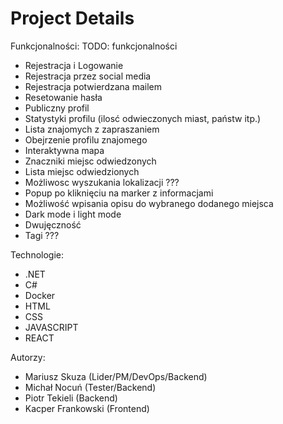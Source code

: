 # Project Details

Funkcjonalności:
TODO: funkcjonalności
- Rejestracja i Logowanie
- Rejestracja przez social media
- Rejestracja potwierdzana mailem
- Resetowanie hasła
- Publiczny profil
- Statystyki profilu (ilosć odwieczonych miast, państw itp.)
- Lista znajomych z zapraszaniem 
- Obejrzenie profilu znajomego
- Interaktywna mapa
- Znaczniki miejsc odwiedzonych
- Lista miejsc odwiedzionych
- Możliwosc wyszukania lokalizacji ???
- Popup po kliknięciu na marker z informacjami
- Możliwość wpisania opisu do wybranego dodanego miejsca
- Dark mode i light mode
- Dwujęczność
- Tagi ???

Technologie:
- .NET
- C#
- Docker
- HTML
- CSS
- JAVASCRIPT
- REACT

Autorzy:
- Mariusz Skuza (Lider/PM/DevOps/Backend)
- Michał Nocuń (Tester/Backend)
- Piotr Tekieli (Backend)
- Kacper Frankowski (Frontend)
